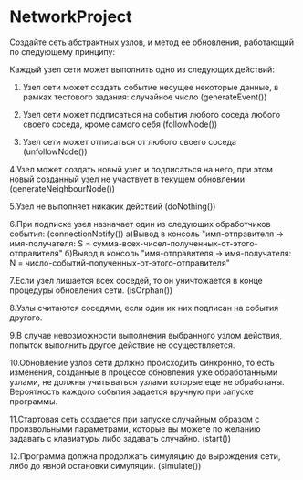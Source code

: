 # NetworkProject
 
Создайте сеть абстрактных узлов, и метод ее обновления, работающий по следующему принципу:

Каждый узел сети может выполнить одно из следующих действий:
1. Узел сети может создать событие несущее некоторые данные, в рамках тестового задания: случайное число (generateEvent())

2. Узел сети может подписаться на события любого соседа любого своего соседа, кроме самого себя (followNode())

3. Узел сети может отписаться от любого своего соседа (unfollowNode())

4.Узел может создать новый узел и подписаться на него, при этом новый созданный узел не 
участвует в текущем обновлении (generateNeighbourNode())

5.Узел не выполняет никаких действий (doNothing())

6.При подписке узел назначает один из следующих обработчиков события: (connectionNotify())
a)Вывод в консоль "имя-отправителя -> имя-получателя: S = сумма-всех-чисел-полученных-от-этого-отправителя"
б)Вывод в консоль "имя-отправителя -> имя-получателя: N = число-событий-полученных-от-этого-отправителя"

7.Если узел лишается всех соседей, то он уничтожается в конце процедуры обновления сети. (isOrphan())

8.Узлы считаются соседями, если один их них подписан на события другого. 

9.В случае невозможности выполнения выбранного узлом действия, попыток выполнить 
другое действие не осуществляется.

10.Обновление узлов сети должно происходить синхронно, то есть изменения, 
созданные в процессе обновления уже обработанными узлами, не должны учитываться узлами 
которые еще не обработаны. Вероятность каждого события задается вручную при запуске программы. 

11.Стартовая сеть создается при запуске случайным образом с произвольными параметрами, 
которые вы можете по желанию задавать с клавиатуры либо задавать случайно. (start())

12.Программа должна продолжать симуляцию до вырождения сети, либо до явной остановки симуляции. (simulate())

